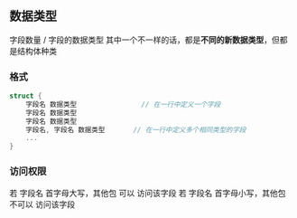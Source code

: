 ##  数据类型
字段数量 / 字段的数据类型 其中一个不一样的话，都是**不同的新数据类型**，但都是结构体种类


###   格式
```go
struct { 
	字段名 数据类型				// 在一行中定义一个字段
	字段名 数据类型
	字段名 数据类型
	字段名, 字段名 数据类型		// 在一行中定义多个相同类型的字段
	...
}
```


###   访问权限
若 字段名 首字母大写，其他包 可以   访问该字段
若 字段名 首字母小写，其他包 不可以 访问该字段

